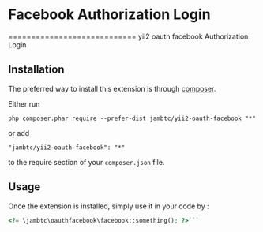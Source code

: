 # Facebook Authorization Login
============================
yii2 oauth facebook Authorization Login

Installation
------------

The preferred way to install this extension is through [composer](http://getcomposer.org/download/).

Either run

```
php composer.phar require --prefer-dist jambtc/yii2-oauth-facebook "*"
```

or add

```
"jambtc/yii2-oauth-facebook": "*"
```

to the require section of your `composer.json` file.


Usage
-----

Once the extension is installed, simply use it in your code by :

```php
<?= \jambtc\oauthfacebook\facebook::something(); ?>```
